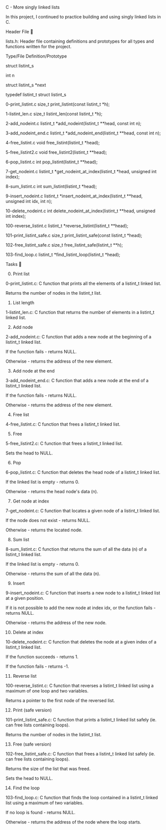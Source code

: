 C - More singly linked lists

In this project, I continued to practice building and using singly linked lists in C.



Header File 📁

lists.h: Header file containing definitions and prototypes for all types and functions written for the project.

Type/File	Definition/Prototype

struct listint_s

int n

struct listint_s *next

typedef listint_t	struct listint_s

0-print_listint.c	size_t print_listint(const listint_t *h);

1-listint_len.c		size_t listint_len(const listint_t *h);

2-add_nodeint.c		listint_t *add_nodeint(listint_t **head, const int n);

3-add_nodeint_end.c	listint_t *add_nodeint_end(listint_t **head, const int n);

4-free_listint.c	void free_listint(listint_t *head);

5-free_listint2.c	void free_listint2(listint_t **head);

6-pop_listint.c		int pop_listint(listint_t **head);

7-get_nodeint.c		listint_t *get_nodeint_at_index(listint_t *head, unsigned int index);

8-sum_listint.c		int sum_listint(listint_t *head);

9-insert_nodeint.c	listint_t *insert_nodeint_at_index(listint_t **head, unsigned int idx, int n);

10-delete_nodeint.c	int delete_nodeint_at_index(listint_t **head, unsigned int index);

100-reverse_listint.c	listint_t *reverse_listint(listint_t **head);

101-print_listint_safe.c	  size_t print_listint_safe(const listint_t *head);

102-free_listint_safe.c		  size_t free_listint_safe(listint_t **h);

103-find_loop.c			  listint_t *find_listint_loop(listint_t *head);

Tasks 📃

0. Print list



0-print_listint.c: C function that prints all the elements of a listint_t linked list.

Returns the number of nodes in the listint_t list.

1. List length



1-listint_len.c: C function that returns the number of elements in a listint_t linked list.

2. Add node



2-add_nodeint.c: C function that adds a new node at the beginning of a listint_t linked list.

If the function fails - returns NULL.

Otherwise - returns the address of the new element.

3. Add node at the end



3-add_nodeint_end.c: C function that adds a new node at the end of a listint_t linked list.

If the function fails - returns NULL.

Otherwise - returns the address of the new element.

4. Free list



4-free_listint.c: C function that frees a listint_t linked list.

5. Free



5-free_listint2.c: C function that frees a listint_t linked list.

Sets the head to NULL.

6. Pop



6-pop_listint.c: C function that deletes the head node of a listint_t linked list.

If the linked list is empty - returns 0.

Otherwise - returns the head node's data (n).

7. Get node at index



7-get_nodeint.c: C function that locates a given node of a listint_t linked list.

If the node does not exist - returns NULL.

Otherwise - returns the located node.

8. Sum list



8-sum_listint.c: C function that returns the sum of all the data (n) of a listint_t linked list.

If the linked list is empty - returns 0.

Otherwise - returns the sum of all the data (n).

9. Insert



9-insert_nodeint.c: C function that inserts a new node to a listint_t linked list at a given position.

If it is not possible to add the new node at index idx, or the function fails - returns NULL.

Otherwise - returns the address of the new node.

10. Delete at index



10-delete_nodeint.c: C function that deletes the node at a given index of a listint_t linked list.

If the function succeeds - returns 1.

If the function fails - returns -1.

11. Reverse list



100-reverse_listint.c: C function that reverses a listint_t linked list using a maximum of one loop and two variables.

Returns a pointer to the first node of the reversed list.

12. Print (safe version)



101-print_listint_safe.c: C function that prints a listint_t linked list safely (ie. can free lists containing loops).

Returns the number of nodes in the listint_t list.

13. Free (safe version)



102-free_listint_safe.c: C function that frees a listint_t linked list safely (ie. can free lists containing loops).

Returns the size of the list that was freed.

Sets the head to NULL.

14. Find the loop



103-find_loop.c: C function that finds the loop contained in a listint_t linked list using a maximum of two variables.

If no loop is found - returns NULL.

Otherwise - returns the address of the node where the loop starts.